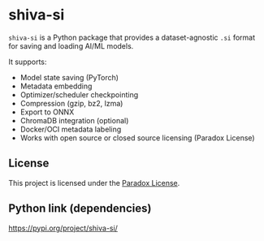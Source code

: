 # shiva-si

`shiva-si` is a Python package that provides a dataset-agnostic `.si` format for saving and loading AI/ML models.

It supports:
- Model state saving (PyTorch)
- Metadata embedding
- Optimizer/scheduler checkpointing
- Compression (gzip, bz2, lzma)
- Export to ONNX
- ChromaDB integration (optional)
- Docker/OCI metadata labeling
- Works with open source or closed source licensing (Paradox License)

## License

This project is licensed under the [Paradox License](LICENSE.md).

## Python link (dependencies)
https://pypi.org/project/shiva-si/